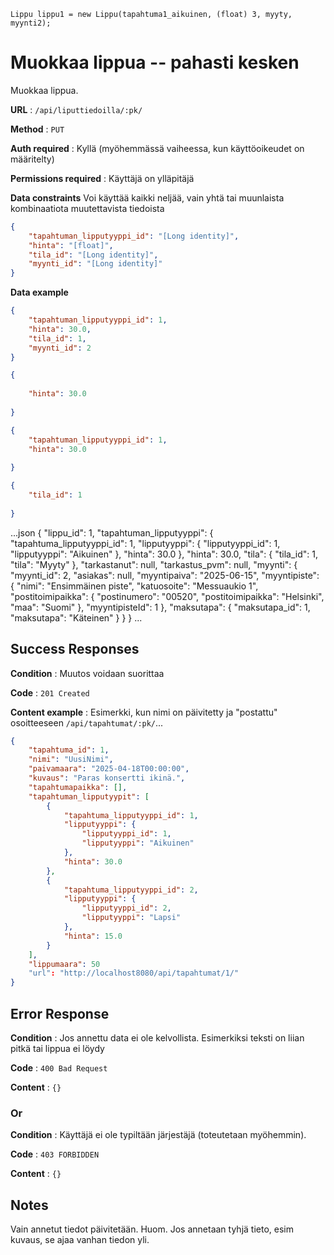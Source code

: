 	Lippu lippu1 = new Lippu(tapahtuma1_aikuinen, (float) 3, myyty, myynti2);

# Muokkaa lippua -- pahasti kesken

Muokkaa lippua. 

**URL** : `/api/liputtiedoilla/:pk/`

**Method** : `PUT`

**Auth required** : Kyllä (myöhemmässä vaiheessa, kun käyttöoikeudet on määritelty)

**Permissions required** : Käyttäjä on ylläpitäjä

**Data constraints**
Voi käyttää kaikki neljää, vain yhtä tai muunlaista kombinaatiota muutettavista tiedoista
```json
{
    "tapahtuman_lipputyyppi_id": "[Long identity]",
    "hinta": "[float]",
    "tila_id": "[Long identity]",
    "myynti_id": "[Long identity]"
}
```

**Data example** 

```json
{
    "tapahtuman_lipputyyppi_id": 1,
    "hinta": 30.0,
    "tila_id": 1,
    "myynti_id": 2
}
```

```json
{
   
    "hinta": 30.0
  
}
```

```json
{
    "tapahtuman_lipputyyppi_id": 1,
    "hinta": 30.0
    
}
```

```json
{
    "tila_id": 1
    
}
```


...json
{
    "lippu_id": 1,
    "tapahtuman_lipputyyppi": {
        "tapahtuma_lipputyyppi_id": 1,
        "lipputyyppi": {
            "lipputyyppi_id": 1,
            "lipputyyppi": "Aikuinen"
        },
        "hinta": 30.0
    },
    "hinta": 30.0,
    "tila": {
        "tila_id": 1,
        "tila": "Myyty"
    },
    "tarkastanut": null,
    "tarkastus_pvm": null,
    "myynti": {
        "myynti_id": 2,
        "asiakas": null,
        "myyntipaiva": "2025-06-15",
        "myyntipiste": {
            "nimi": "Ensimmäinen piste",
            "katuosoite": "Messuaukio 1",
            "postitoimipaikka": {
                "postinumero": "00520",
                "postitoimipaikka": "Helsinki",
                "maa": "Suomi"
            },
            "myyntipisteId": 1
        },
        "maksutapa": {
            "maksutapa_id": 1,
            "maksutapa": "Käteinen"
        }
    }
}
...



## Success Responses

**Condition** : Muutos voidaan suorittaa

**Code** : `201 Created`

**Content example** : Esimerkki, kun nimi on päivitetty ja "postattu" osoitteeseen `/api/tapahtumat/:pk/`...

```json
{
    "tapahtuma_id": 1,
    "nimi": "UusiNimi",
    "paivamaara": "2025-04-18T00:00:00",
    "kuvaus": "Paras konsertti ikinä.",
    "tapahtumapaikka": [],
    "tapahtuman_lipputyypit": [
        {
            "tapahtuma_lipputyyppi_id": 1,
            "lipputyyppi": {
                "lipputyyppi_id": 1,
                "lipputyyppi": "Aikuinen"
            },
            "hinta": 30.0
        },
        {
            "tapahtuma_lipputyyppi_id": 2,
            "lipputyyppi": {
                "lipputyyppi_id": 2,
                "lipputyyppi": "Lapsi"
            },
            "hinta": 15.0
        }
    ],
    "lippumaara": 50
    "url": "http://localhost8080/api/tapahtumat/1/"
}
```

## Error Response

**Condition** : Jos annettu data ei ole kelvollista. Esimerkiksi teksti on liian pitkä tai lippua ei löydy

**Code** : `400 Bad Request`

**Content** : `{}`

### Or

**Condition** : Käyttäjä ei ole typiltään järjestäjä (toteutetaan myöhemmin).

**Code** : `403 FORBIDDEN`

**Content** : `{}`

## Notes

Vain annetut tiedot päivitetään. Huom. Jos annetaan tyhjä tieto, esim kuvaus, se ajaa vanhan tiedon yli. 

